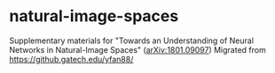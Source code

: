 # natural-image-spaces
Supplementary materials for "Towards an Understanding of Neural Networks in Natural-Image Spaces" ([arXiv:1801.09097](https://arxiv.org/abs/1801.09097))
Migrated from https://github.gatech.edu/yfan88/
